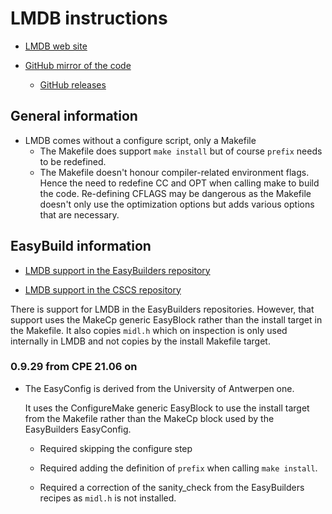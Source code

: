 # LMDB instructions

  * [LMDB web site](https://symas.com/lmdb/)

  * [GitHub mirror of the code](https://github.com/LMDB/lmdb)

      * [GitHub releases](https://github.com/LMDB/lmdb/tags)

## General information

* LMDB comes without a configure script, only a Makefile
   * The Makefile does support `make install` but of course
     `prefix` needs to be redefined.
   * The Makefile doesn't honour compiler-related environment
     flags. Hence the need to redefine CC and OPT when calling
     make to build the code. Re-defining CFLAGS may be dangerous
     as the Makefile doesn't only use the optimization options but
     adds various options that are necessary.

## EasyBuild information

  * [LMDB support in the EasyBuilders repository](https://github.com/easybuilders/easybuild-easyconfigs/tree/develop/easybuild/easyconfigs/l/LMDB)

  * [LMDB support in the CSCS repository](https://github.com/eth-cscs/production/tree/master/easybuild/easyconfigs/l/LMDB)

There is support for LMDB in the EasyBuilders repositories. However,
that support uses the MakeCp generic EasyBlock rather than the install
target in the Makefile. It also copies `midl.h` which on inspection is
only used internally in LMDB and not copies by the install Makefile
target.

### 0.9.29 from CPE 21.06 on

  * The EasyConfig is derived from the University of Antwerpen one.

    It uses the ConfigureMake generic EasyBlock to use the install target
    from the Makefile rather than the MakeCp block used by the EasyBuilders
    EasyConfig.

      * Required skipping the configure step

      * Required adding the definition of `prefix` when calling `make install`.

      * Required a correction of the sanity_check from the EasyBuilders recipes
        as `midl.h` is not installed.

